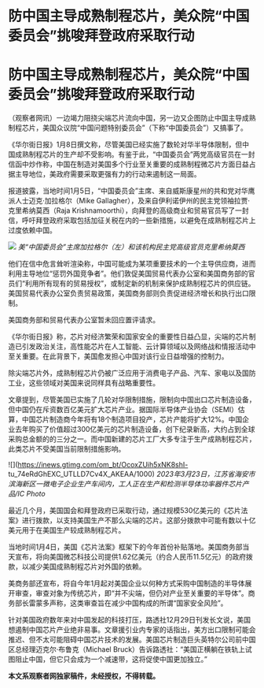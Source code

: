 # 防中国主导成熟制程芯片，美众院“中国委员会”挑唆拜登政府采取行动

# 防中国主导成熟制程芯片，美众院“中国委员会”挑唆拜登政府采取行动

（观察者网讯）一边竭力阻挠尖端芯片流向中国，另一边又企图防止中国主导成熟制程芯片，美国众议院“中国问题特别委员会”（下称“中国委员会”）又搞事了。

《华尔街日报》1月8日撰文称，尽管美国已经实施了数轮对华半导体限制，但中国成熟制程芯片的生产却不受影响。有鉴于此，“中国委员会”两党高级官员在一封信函中炒作称，中国在制造对美国多个行业至关重要的成熟制程微芯片方面日益占据主导地位，美政府需要采取更强有力的行动来遏制这一局面。

报道披露，当地时间1月5日，“中国委员会”主席、来自威斯康星州的共和党对华鹰派人士迈克·加拉格尔（Mike
Gallagher），及来自伊利诺伊州的民主党领袖拉贾·克里希纳莫西（Raja
Krishnamoorthi），向拜登的高级商业和贸易官员写了一封信，呼吁拜登政府采取包括加征关税在内的一些新措施，以避免在成熟制程芯片上过度依赖中国。

![](https://inews.gtimg.com/om_bt/OFCIFmlVhXyL_WISTpS6DFugRR1mM5NCtCGwcE3WIYOc4AA/1000)
_美“中国委员会”主席加拉格尔（左）和该机构民主党高级官员克里希纳莫西_

他们在信中危言耸听渲染称，中国可能成为某项重要技术的一个主导供应商，进而利用主导地位“惩罚外国竞争者”。他们敦促美国贸易代表办公室和美国商务部的官员们“利用所有现有的贸易授权”，或制定新的机制来保护成熟制程芯片的供应链。美国贸易代表办公室负责贸易政策，美国商务部则负责促进经济增长和执行出口限制。

美国商务部和贸易代表办公室暂未回应置评请求。

《华尔街日报》称，芯片对经济繁荣和国家安全的重要性日益凸显，尖端的芯片制造已引发政治关注，高性能芯片在人工智能、云计算领域以及网络战和情报活动中至关重要。在此背景下，美国愈发担心中国对该行业日益增强的控制力。

除尖端芯片外，成熟制程芯片仍被广泛应用于消费电子产品、汽车、家电以及国防工业，这些领域对美国来说同样具有战略重要性。

文章提到，尽管美国已实施了几轮对华限制措施，限制向中国出口芯片制造设备，但中国仍在斥资数百亿美元扩大芯片产业。据国际半导体产业协会（SEMI）估算，中国芯片制造商今年将有18个制造项目投产，芯片产能将扩大12%。中国企业去年购买了价值超过300亿美元的芯片制造设备，创下纪录新高，大约占到全球采购总金额的的三分之一。而中国新建的芯片工厂大多专注于生产成熟制程芯片，此类芯片不受美国当前限制措施影响。

![](https://inews.gtimg.com/om_bt/OcoxZUih5xNK8shI-
tu_74eRdGhEXC_UTLLD7Cv4X_AKEAA/1000)
_2023年3月23日，江苏省海安市滨海新区一微电子企业生产车间内，工人正在生产和检测半导体功率器件芯片产品/IC Photo_

最近几个月，美国国会和拜登政府已采取行动，通过规模530亿美元的《芯片法案》进行拨款，以支持美国生产不那么尖端的芯片。这部分拨款中可能有数以十亿美元用于在美国生产较成熟制程芯片。

当地时间1月4日，美国《芯片法案》框架下的今年首份补贴落地。美国商务部当天宣布，将向美国微芯科技公司提供1.62亿美元（约合人民币11.5亿元）的政府拨款，以减少美国成熟制程芯片对外国的依赖。

美商务部还宣布，将自今年1月起对美国企业以何种方式采购中国制造的半导体展开审查，审查对象为传统芯片，即“并不尖端，但仍对产业至关重要的半导体”。商务部长雷蒙多声称，这类审查旨在减少中国构成的所谓“国家安全风险”。

针对美国政府数年来对中国发起的科技打压，路透社12月29日刊发长文说，美国想遏制中国芯片产业绝非易事。文章援引业内专家的话指出，美方出口限制可能会推迟、但不太可能阻碍中国芯片技术的发展。美国芯片制造巨头英特尔公司前中国区总经理迈克尔·布鲁克（Michael
Bruck）告诉路透社：“美国正横躺在铁轨上试图阻止中国，但它只会成为一个减速带，这将促使中国更加独立。”

**本文系观察者网独家稿件，未经授权，不得转载。**

